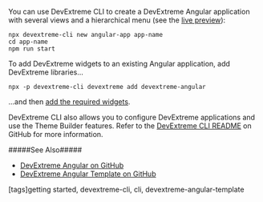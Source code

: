 You can use DevExtreme CLI to create a DevExtreme Angular application with several views and a hierarchical menu (see the [live preview](https://devexpress.github.io/devextreme-angular-template)):

    npx devextreme-cli new angular-app app-name
    cd app-name
    npm run start

To add DevExtreme widgets to an existing Angular application, add DevExtreme libraries...

    npx -p devextreme-cli devextreme add devextreme-angular

...and then [add the required widgets](/concepts/00%20Getting%20Started/15%20Widget%20Basics%20-%20Angular/01%20Create%20and%20Configure%20a%20Widget.md '/Documentation/Guide/Getting_Started/Widget_Basics_-_Angular/Create_and_Configure_a_Widget/').

DevExtreme CLI also allows you to configure DevExtreme applications and use the Theme Builder features. Refer to the [DevExtreme CLI README](https://github.com/devexpress/DevExtreme-cli#devextreme-cli) on GitHub for more information.

#####See Also#####
- [DevExtreme Angular on GitHub](https://github.com/DevExpress/devextreme-angular)
- [DevExtreme Angular Template on GitHub](https://github.com/DevExpress/devextreme-angular-template)

[tags]getting started, devextreme-cli, cli, devextreme-angular-template
